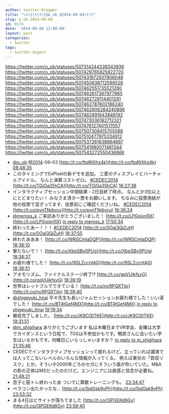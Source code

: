 ```yaml
---
author: twitter-blogger
title: "\n\t\t\t\t@o_ob @2014-09-04\t\t"
slug: o_ob-2014-09-04
id: 9174
date: '2014-09-04 12:00:00'
layout: post
categories:
  - twitter
tags:
  - twitter-digest
---
```


https://twitter.com/o_ob/statuses/507314244338343936 https://twitter.com/o_ob/statuses/507429765825822720 https://twitter.com/o_ob/statuses/507431972507906048 https://twitter.com/o_ob/statuses/507450638712598528 https://twitter.com/o_ob/statuses/507462551735521280 https://twitter.com/o_ob/statuses/507462617367977985 https://twitter.com/o_ob/statuses/507462728114401281 https://twitter.com/o_ob/statuses/507462787602186240 https://twitter.com/o_ob/statuses/507462906284240896 https://twitter.com/o_ob/statuses/507462991843848192 https://twitter.com/o_ob/statuses/507473036182712321 https://twitter.com/o_ob/statuses/507476127401517057 https://twitter.com/o_ob/statuses/507507308415705088 https://twitter.com/o_ob/statuses/507510477975334912 https://twitter.com/o_ob/statuses/507537261638864897 https://twitter.com/o_ob/statuses/507541980071481344 https://twitter.com/o_ob/statuses/507543272550436866  

*   [@o_ob](https://twitter.com/o_ob) [@2014](https://twitter.com/2014)-09-03 [http://t.co/ftqRtXhz4k](http://t.co/ftqRtXhz4k) [08:48:35](https://twitter.com/o_ob/statuses/507314244338343936)
*   このタイミングでExPixelの新デモを追加。 三菱のディスプレイとバーチャルアイドル。 なんと演算コストゼロ。 [#CEDEC2014](https://twitter.com/search?q=%23CEDEC2014&src=hash) [http://t.co/TGjGa35hCA](http://t.co/TGjGa35hCA) [16:27:38](https://twitter.com/o_ob/statuses/507429765825822720)
*   インタラクティブセッション中間結果・2日目終了時点。 なんとか3位以上にとどまりたい！ みなさま清き一票をお願いします。 ちなみに投票用紙が他の投票で混ざってます、投票前にご確認くださいね。 [#CEDEC2014](https://twitter.com/search?q=%23CEDEC2014&src=hash) [http://t.co/pvnTNdjvcu](http://t.co/pvnTNdjvcu) [16:36:24](https://twitter.com/o_ob/statuses/507431972507906048)
*   [@meross_k](https://twitter.com/meross_k) ご来訪ありがとうございました！ [http://t.co/LPGoixn1IX](http://t.co/LPGoixn1IX) [in reply to meross_k](https://twitter.com/meross_k/statuses/507363702027608065) [17:50:34](https://twitter.com/o_ob/statuses/507450638712598528)
*   終わったあー！！！ [#CEDEC2014](https://twitter.com/search?q=%23CEDEC2014&src=hash) [http://t.co/0OaI3QjZuH](http://t.co/0OaI3QjZuH) [18:37:55](https://twitter.com/o_ob/statuses/507462551735521280)
*   終わたあああ！ [http://t.co/WRSCmlaDQP](http://t.co/WRSCmlaDQP) [18:38:10](https://twitter.com/o_ob/statuses/507462617367977985)
*   撃たないで！！ [http://t.co/XbpSBv0PUg](http://t.co/XbpSBv0PUg) [18:38:37](https://twitter.com/o_ob/statuses/507462728114401281)
*   お疲れ様でした！ [http://t.co/9SLZccntAG](http://t.co/9SLZccntAG) [18:38:51](https://twitter.com/o_ob/statuses/507462787602186240)
*   アオモリズム、ファイナルステージ終了⁉︎ [http://t.co/gpVUikfsyG](http://t.co/gpVUikfsyG) [18:39:19](https://twitter.com/o_ob/statuses/507462906284240896)
*   世界はレッドブルでできている！ [http://t.co/ncRPQXTjlo](http://t.co/ncRPQXTjlo) [18:39:40](https://twitter.com/o_ob/statuses/507462991843848192)
*   [@shigeyuki_hirai](https://twitter.com/shigeyuki_hirai) 平＃先生も長いジャムセッションお疲れ様でした！いい湯でした！ [http://t.co/BT4tGef4MX](http://t.co/BT4tGef4MX) [in reply to shigeyuki_hirai](https://twitter.com/shigeyuki_hirai/statuses/506287404915765248) [19:19:34](https://twitter.com/o_ob/statuses/507473036182712321)
*   撤収完了しました。 [http://t.co/JK9Cl3ITKE](http://t.co/JK9Cl3ITKE) [19:31:51](https://twitter.com/o_ob/statuses/507476127401517057)
*   [@m_shigihara](https://twitter.com/m_shigihara) ありがとうございます 私は木曜日までVR学会、金曜は大学でガイダンスという日程で、TGSは不参加かもです。鴨原さんに会いたい学生はいるかもです。何曜日にいらっしゃいますか？ [in reply to m_shigihara](https://twitter.com/m_shigihara/statuses/507504985978851328) [21:35:46](https://twitter.com/o_ob/statuses/507507308415705088)
*   CEDECでインタラクティブセッションって疲れるけど、立っていれば講演では入ってこないレベルのいろんな情報が入ってくる。 例えば某社の「買収リスク」とか。そういや2000年ごろのセガにそういう風が吹いていた。M&Aの影の正体はMSだったのだけど。エンジニアには直感と信念が必要ね。 [21:48:21](https://twitter.com/o_ob/statuses/507510477975334912)
*   息子と筋トレ終わったあ ついでに算数トレーニングも。 [23:34:47](https://twitter.com/o_ob/statuses/507537261638864897)
*   ペラコン出たかったな... [http://t.co/5jdGsk9vPh](http://t.co/5jdGsk9vPh) [23:53:32](https://twitter.com/o_ob/statuses/507541980071481344)
*   まる4日ほどサイトが落ちてました [http://t.co/l3PGEKd6Gy](http://t.co/l3PGEKd6Gy) [23:58:40](https://twitter.com/o_ob/statuses/507543272550436866)